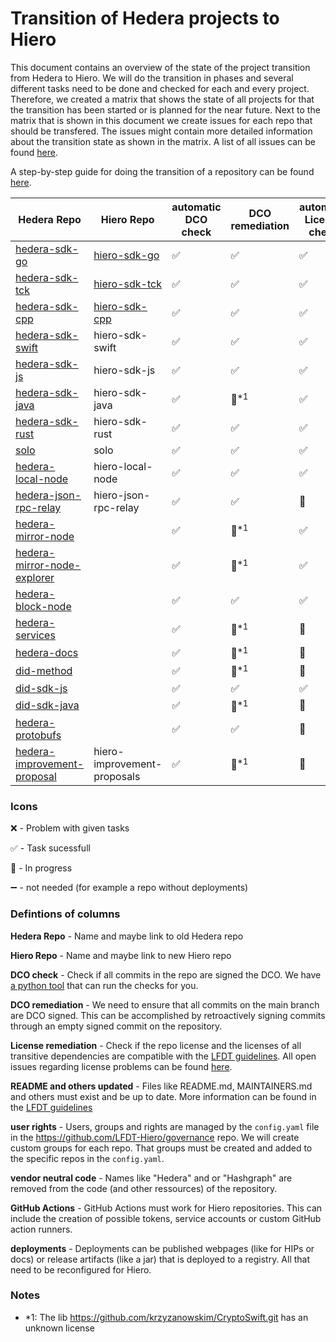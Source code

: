 # Transition of Hedera projects to Hiero

This document contains an overview of the state of the project transition from Hedera to Hiero.
We will do the transition in phases and several different tasks need to be done and checked for each and every project.
Therefore, we created a matrix that shows the state of all projects for that the transition has been started or is planned for the near future.
Next to the matrix that is shown in this document we create issues for each repo that should be transfered.
The issues might contain more detailed information about the transition state as shown in the matrix.
A list of all issues can be found [here](https://github.com/LFDT-Hiero/tsc/issues/5).

A step-by-step guide for doing the transition of a repository can be found [here](https://github.com/hiero-ledger/hiero/blob/main/hashgraph-transfer.md).

| Hedera Repo                        | Hiero Repo                        | automatic DCO check | DCO remediation           | automatic License check    | License remediation        | user rights        |
| ---------------------------------- | --------------------------------- | ------------------- | ------------------------- | -------------------------- | -------------------------- | ------------------ |
| [hedera-sdk-go](https://github.com/hashgraph/hedera-sdk-go)               | [hiero-sdk-go](https://github.com/hiero-ledger/hiero-sdk-go)               | :white_check_mark:  | :white_check_mark:        | :white_check_mark:         | :white_check_mark:         | :white_check_mark: |
| [hedera-sdk-tck](https://github.com/hashgraph/hedera-sdk-tck)              | [hiero-sdk-tck](https://github.com/hiero-ledger/hiero-sdk-tck)              | :white_check_mark:  | :white_check_mark:        | :white_check_mark:         | :white_check_mark:         | :white_check_mark: |
| [hedera-sdk-cpp](https://github.com/hashgraph/hedera-sdk-cpp)              | [hiero-sdk-cpp](https://github.com/hiero-ledger/hiero-sdk-cpp)              | :white_check_mark:  | :white_check_mark:        | :white_check_mark:         | :white_check_mark:         | :white_check_mark: | 
| [hedera-sdk-swift](https://github.com/hashgraph/hedera-sdk-swift)            | hiero-sdk-swift                   | :white_check_mark:  | :white_check_mark:        | :white_check_mark:         | :red_circle: <sup>*1</sup> | :white_check_mark: |
| [hedera-sdk-js](https://github.com/hashgraph/hedera-sdk-js)               | hiero-sdk-js                      | :white_check_mark:  | :white_check_mark:        | :white_check_mark:         | :white_check_mark:         | :white_check_mark: |
| [hedera-sdk-java](https://github.com/hashgraph/hedera-sdk-java)             | hiero-sdk-java                    | :white_check_mark:  | :red_circle:<sup>*1</sup> | :white_check_mark:         | :white_check_mark:         | :white_check_mark: |
| [hedera-sdk-rust](https://github.com/hashgraph/hedera-sdk-rust)             | hiero-sdk-rust                    | :white_check_mark:  | :white_check_mark:        | :white_check_mark:         | :construction:             | :white_check_mark: |
| [solo](https://github.com/hashgraph/solo)                        | solo                              | :white_check_mark:  | :white_check_mark:        | :white_check_mark:         | :white_check_mark:         | :construction:     |
| [hedera-local-node](https://github.com/hashgraph/hedera-local-node)           | hiero-local-node                  | :white_check_mark:  | :white_check_mark:        | :white_check_mark:         | :white_check_mark:         | :white_check_mark: |
| [hedera-json-rpc-relay](https://github.com/hashgraph/hedera-json-rpc-relay)       | hiero-json-rpc-relay              | :white_check_mark:  | :white_check_mark:        | :construction:             | :construction:             | :construction:     |
| [hedera-mirror-node](https://github.com/hashgraph/hedera-mirror-node)          |                                   | :white_check_mark:  | :red_circle:<sup>*1</sup> | :white_check_mark:         | :red_circle: <sup>*1</sup> | :white_check_mark: |
| [hedera-mirror-node-explorer](https://github.com/hashgraph/hedera-mirror-node-explorer) |                                   | :white_check_mark:  | :red_circle:<sup>*1</sup> | :white_check_mark:         | :red_circle: <sup>*1</sup> | :construction:     |
| [hedera-block-node](https://github.com/hashgraph/hedera-block-node)           |                                   | :white_check_mark:  | :white_check_mark:        | :white_check_mark:         | :construction:             | :white_check_mark: |
| [hedera-services](https://github.com/hashgraph/hedera-services)             |                                   | :white_check_mark:  | :red_circle:<sup>*1</sup> | :construction:             | :construction:             | :construction:     |
| [hedera-docs](https://github.com/hashgraph/hedera-docs)                 |                                   | :white_check_mark:  | :red_circle:<sup>*1</sup> | :construction:             | :construction:             | :construction:     |
| [did-method](https://github.com/hashgraph/did-method)                  |                                   | :white_check_mark:  | :red_circle:<sup>*1</sup> | :construction:             | :construction:             | :construction:     |
| [did-sdk-js](https://github.com/hashgraph/did-sdk-js)                  |                                   | :white_check_mark:  | :white_check_mark:        | :white_check_mark:         | :white_check_mark:         | :construction:     |
| [did-sdk-java](https://github.com/hashgraph/did-sdk-java)                |                                   | :white_check_mark:  | :red_circle:<sup>*1</sup> | :construction:             | :construction:             | :construction:     |
| [hedera-protobufs](https://github.com/hashgraph/hedera-protobufs)            |                                   | :white_check_mark:  | :white_check_mark:        | :construction:             | :construction:             | :construction:     | 
| [hedera-improvement-proposal](https://github.com/hashgraph/hedera-improvement-proposal) | hiero-improvement-proposals       | :white_check_mark:  | :red_circle:<sup>*1</sup> | :construction:             | :construction:             | :construction:     |

### Icons

:x: - Problem with given tasks

:white_check_mark: - Task sucessfull 

:construction: - In progress

:heavy_minus_sign: - not needed (for example a repo without deployments)

### Defintions of columns

**Hedera Repo** - Name and maybe link to old Hedera repo

**Hiero Repo** - Name and maybe link to new Hiero repo

**DCO check** - Check if all commits in the repo are signed the DCO. We have [a python tool](https://github.com/hiero-ledger/hiero/tree/main/dco-check) that can run the checks for you.

**DCO remediation** - We need to ensure that all commits on the main branch are DCO signed. This can be accomplished by retroactively signing commits through an empty signed commit on the repository.

**License remediation** - Check if the repo license and the licenses of all transitive dependencies are compatible with the [LFDT guidelines](https://lf-decentralized-trust.github.io/governance/governing-documents/allowed-third-party-licenses.html). All open issues regarding license problems can be found [here](https://github.com/LFDT-Hiero/tsc/labels/license%20issue).

**README and others updated** - Files like README.md, MAINTAINERS.md and others must exist and be up to date. More information can be found in the [LFDT guidelines](https://lf-decentralized-trust.github.io/governance/governing-documents/repository-structure.html)

**user rights** - Users, groups and rights are managed by the `config.yaml` file in the https://github.com/LFDT-Hiero/governance repo. We will create custom groups for each repo. That groups must be created and added to the specific repos in the `config.yaml`.

**vendor neutral code** - Names like "Hedera" and or "Hashgraph" are removed from the code (and other ressources) of the repository.

**GitHub Actions** - GitHub Actions must work for Hiero repositories. This can include the creation of possible tokens, service accounts or custom GitHub action runners.

**deployments** - Deployments can be published webpages (like for HIPs or docs) or release artifacts (like a jar) that is deployed to a registry. All that need to be reconfigured for Hiero.

### Notes

- *1: The lib https://github.com/krzyzanowskim/CryptoSwift.git has an unknown license
